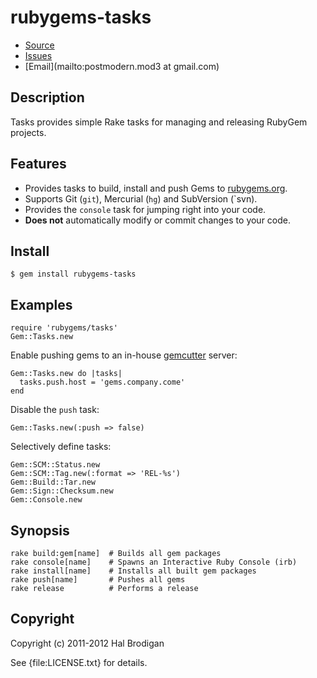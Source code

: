 # rubygems-tasks

* [Source](https://github.com/ruby-ore/rubygems-tasks)
* [Issues](https://github.com/ruby-ore/rubygems-tasks/issues)
* [Email](mailto:postmodern.mod3 at gmail.com)

## Description

Tasks provides simple Rake tasks for managing and releasing RubyGem projects.

## Features

* Provides tasks to build, install and push Gems to
  [rubygems.org](https://rubygems.org/).
* Supports Git (`git`), Mercurial (`hg`) and SubVersion (`svn).
* Provides the `console` task for jumping right into your code.
* **Does not** automatically modify or commit changes to your code.

## Install

    $ gem install rubygems-tasks

## Examples

    require 'rubygems/tasks'
    Gem::Tasks.new

Enable pushing gems to an in-house
[gemcutter](https://github.com/rubygems/gemcutter#readme) server:

    Gem::Tasks.new do |tasks|
      tasks.push.host = 'gems.company.come'
    end

Disable the `push` task:

    Gem::Tasks.new(:push => false)

Selectively define tasks:

    Gem::SCM::Status.new
    Gem::SCM::Tag.new(:format => 'REL-%s')
    Gem::Build::Tar.new
    Gem::Sign::Checksum.new
    Gem::Console.new

## Synopsis

    rake build:gem[name]  # Builds all gem packages
    rake console[name]    # Spawns an Interactive Ruby Console (irb)
    rake install[name]    # Installs all built gem packages
    rake push[name]       # Pushes all gems
    rake release          # Performs a release

## Copyright

Copyright (c) 2011-2012 Hal Brodigan

See {file:LICENSE.txt} for details.
